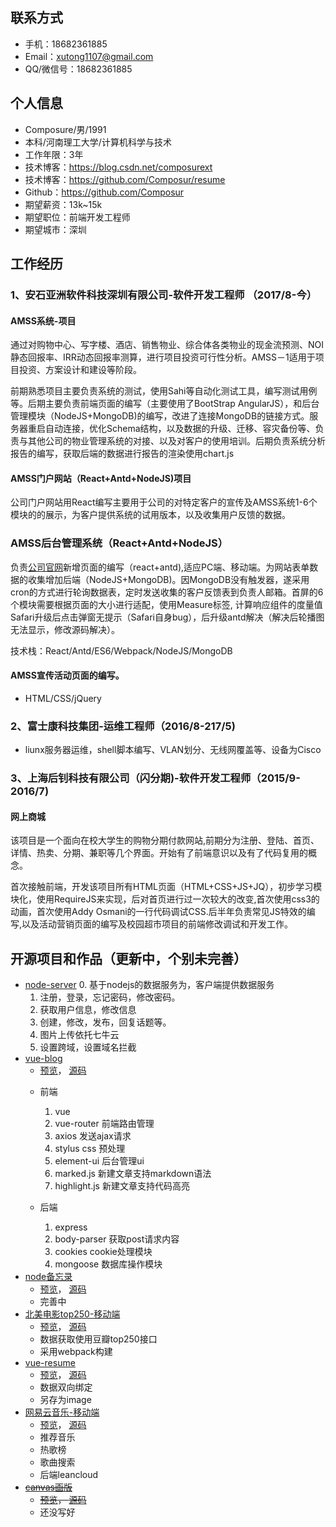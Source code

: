 
## 联系方式
- 手机：18682361885
- Email：xutong1107@gmail.com 
- QQ/微信号：18682361885


## 个人信息

 - Composure/男/1991 
 - 本科/河南理工大学/计算机科学与技术 
 - 工作年限：3年
 - 技术博客：https://blog.csdn.net/composurext
 - 技术博客：https://github.com/Composur/resume
 - Github：https://github.com/Composur 
 - 期望薪资：13k~15k
 - 期望职位：前端开发工程师
 - 期望城市：深圳


## 工作经历
### 1、安石亚洲软件科技深圳有限公司-软件开发工程师 （2017/8-今）

#### AMSS系统-项目
通过对购物中心、写字楼、酒店、销售物业、综合体各类物业的现金流预测、NOI静态回报率、IRR动态回报率测算，进行项目投资可行性分析。AMSS－1适用于项目投资、方案设计和建设等阶段。

前期熟悉项目主要负责系统的测试，使用Sahi等自动化测试工具，编写测试用例等。后期主要负责前端页面的编写（主要使用了BootStrap AngularJS），和后台管理模块（NodeJS+MongoDB)的编写，改进了连接MongoDB的链接方式。服务器重启自动连接，优化Schema结构，以及数据的升级、迁移、容灾备份等、负责与其他公司的物业管理系统的对接、以及对客户的使用培训。后期负责系统分析报告的编写，获取后端的数据进行报告的渲染使用chart.js

####  AMSS门户网站（React+Antd+NodeJS)项目
公司门户网站用React编写主要用于公司的对特定客户的宣传及AMSS系统1-6个模块的的展示，为客户提供系统的试用版本，以及收集用户反馈的数据。

### AMSS后台管理系统（React+Antd+NodeJS）
负责[公司官网](http://www.amssasia.com.cn)新增页面的编写（react+antd),适应PC端、移动端。为网站表单数据的收集增加后端（NodeJS+MongoDB)。因MongoDB没有触发器，遂采用cron的方式进行轮询数据表，定时发送收集的客户反馈表到负责人邮箱。首屏的6个模块需要根据页面的大小进行适配，使用Measure标签, 计算响应组件的度量值
Safari升级后点击弹窗无提示（Safari自身bug），后升级antd解决（解决后轮播图无法显示，修改源码解决）。

技术栈：React/Antd/ES6/Webpack/NodeJS/MongoDB

#### AMSS宣传活动页面的编写。
+ HTML/CSS/jQuery

### 2、富士康科技集团-运维工程师（2016/8-217/5)
+ liunx服务器运维，shell脚本编写、VLAN划分、无线网覆盖等、设备为Cisco
### 3、上海后钊科技有限公司（闪分期)-软件开发工程师（2015/9-2016/7)
####  网上商城
该项目是一个面向在校大学生的购物分期付款网站,前期分为注册、登陆、首页、详情、热卖、分期、兼职等几个界面。开始有了前端意识以及有了代码复用的概念。

首次接触前端，开发该项目所有HTML页面（HTML+CSS+JS+JQ），初步学习模块化，使用RequireJS来实现，后对首页进行过一次较大的改变,首次使用css3的动画，首次使用Addy Osmani的一行代码调试CSS.后半年负责常见JS特效的编写,以及活动营销页面的编写及校园超市项目的前端修改调试和开发工作。

## 开源项目和作品（更新中，个别未完善）
+ [node-server](https://github.com/Composur/react-practice)
    0. 基于nodejs的数据服务为，客户端提供数据服务
    1. 注册，登录，忘记密码，修改密码。
    2. 获取用户信息，修改信息
    3. 创建，修改，发布，回复话题等。
    4. 图片上传依托七牛云
    5. 设置跨域，设置域名拦截
+ [vue-blog](https://github.com/Composur/vue-project)
    + [预览](http://47.94.237.28:8124)， [源码](https://github.com/Composur/vue-project/tree/master/vue-blog2)
    * 前端
        1. vue
        2. vue-router 前端路由管理
        3. axios 发送ajax请求
        4. stylus css 预处理
        5. element-ui 后台管理ui
        6. marked.js 新建文章支持markdown语法
        7. highlight.js 新建文章支持代码高亮

    * 后端
        1. express
        2. body-parser 获取post请求内容
        3. cookies cookie处理模块
        4. mongoose 数据库操作模块
+ [node备忘录](https://github.com/Composur/resume/tree/master/projects/stickyNotes)
    + [预览](http://52.xiaoqi.info/)， [源码](https://github.com/Composur/resume/tree/master/projects/stickyNotes)
    + 完善中
+ [北美电影top250-移动端](https://composur.github.io/resume/projects/douban-movie/index.html) 
    + [预览](https://composur.github.io/resume/projects/douban-movie/index.html)， [源码]()
    + 数据获取使用豆瓣top250接口
    + 采用webpack构建 
+ [vue-resume](https://composur.github.io/vue-project/vue-resume/docs/index.html#/)
    + [预览](https://composur.github.io/vue-project/vue-resume/docs/index.html#/)， [源码](https://github.com/Composur/vue-project/tree/master/vue-resume)
    + 数据双向绑定
    + 另存为image
+ [网易云音乐-移动端](https://composur.github.io/resume/projects/music_163/index.html)
   + [预览](https://composur.github.io/resume/projects/music_163/index.html)， [源码](https://github.com/Composur/resume/tree/master/projects/music_163)
    + 推荐音乐
    + 热歌榜
    + 歌曲搜索
    + 后端leancloud
+ ~~[canvas画版](http://xutong.top/)~~
    + ~~[预览](http://xutong.top/)， [源码]()~~
    + 还没写好